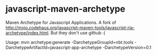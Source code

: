 javascript-maven-archetype
==========================

Maven Archetype for Javascript Applications. A fork of http://mojo.codehaus.org/javascript-maven-tools/javascript-ria-archetype/index.html. But they don't use github :(

Usage: mvn archetype:generate -DarchetypeGroupId=nbt.tools -DarchetypeArtifactId=javascript-app-archetype -DarchetypeVersion=0.1
